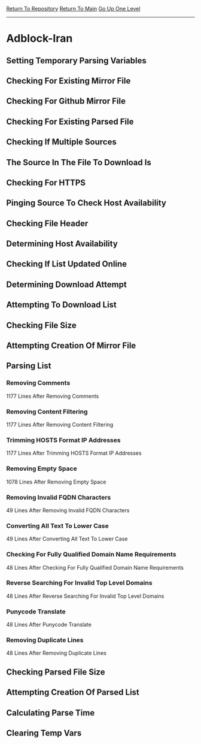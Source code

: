 [Return To Repository](https://github.com/bast69/piholeparser/)
[Return To Main](https://github.com/bast69/piholeparser/blob/master/RecentRunLogs/Mainlog.md)
[Go Up One Level](https://github.com/bast69/piholeparser/blob/master/RecentRunLogs/TopLevelScripts/30-Processing-External-Blacklists.md)
____________________________________
# Adblock-Iran
## Setting Temporary Parsing Variables
## Checking For Existing Mirror File
## Checking For Github Mirror File
## Checking For Existing Parsed File
## Checking If Multiple Sources
## The Source In The File To Download Is
## Checking For HTTPS
## Pinging Source To Check Host Availability
## Checking File Header
## Determining Host Availability
## Checking If List Updated Online
## Determining Download Attempt
## Attempting To Download List
## Checking File Size
## Attempting Creation Of Mirror File
## Parsing List
### Removing Comments
1177 Lines After Removing Comments
### Removing Content Filtering
1177 Lines After Removing Content Filtering
### Trimming HOSTS Format IP Addresses
1177 Lines After Trimming HOSTS Format IP Addresses
### Removing Empty Space
1078 Lines After Removing Empty Space
### Removing Invalid FQDN Characters
49 Lines After Removing Invalid FQDN Characters
### Converting All Text To Lower Case
49 Lines After Converting All Text To Lower Case
### Checking For Fully Qualified Domain Name Requirements
48 Lines After Checking For Fully Qualified Domain Name Requirements
### Reverse Searching For Invalid Top Level Domains
48 Lines After Reverse Searching For Invalid Top Level Domains
### Punycode Translate
48 Lines After Punycode Translate
### Removing Duplicate Lines
48 Lines After Removing Duplicate Lines
## Checking Parsed File Size
## Attempting Creation Of Parsed List
## Calculating Parse Time
## Clearing Temp Vars
